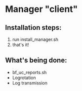 # Manager "client"

## Installation steps:
1. run install_manager.sh
2. that's it!

## What's being done:
- bf_uc_reports.sh
- Logrotation
- Log transmission

